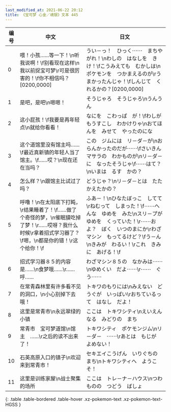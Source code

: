 ```yaml
---
last_modified_at: 2021-06-22 20:12
title: 《宝可梦 心金／魂银》文本 445
---
```

| 编号 | 中文 | 日文 |
| ---- | ---- | ---- |
| 0 | 喂！小孩……等一下！\n听我说啊！\f别看现在这样\n我以前捉宝可梦\r可是很厉害的！\f你不相信吗？[0200,0000] | うい－っ！　ひっく⋯⋯　まちやがれ！\nわしの　はなしを　きけ！\fこうみえても　むかしは\nポケモンを　つかまえるのが\rうまかったんじゃ！\fしんじて　くれるかの？[0200,0000] |
| 1 | 是吧，是吧\n嗯嗯！ | そうじゃろ　そうじゃろ\nうんうん |
| 2 | 这小屁孩！\f我要是再年轻点\n就给你看看！ | なにを　こわっぱ　が！\fわしが　もうすこし　わかけりゃ\nおてほんを　みせて　やったのにな |
| 3 | 这个道馆里没有馆主吗……\f最近真新镇的年轻人当了馆主。\f……哎？\n现在还在当吗？ | この　ジムには　リ－ダ－が\nおらんかったのだが⋯⋯\fさいきん　マサラの　わかものが\nリ－ダ－に　なったそうじゃ\f⋯⋯はて？\nいまは　るす　かの？ |
| 4 | 怎么样？\n跟馆主比试过了吗？ | どうじゃ？\nリ－ダ－とは　たたかえたかの？ |
| 5 | 呼噜！\n在太阳底下打盹，\r结果睡着了！\f……做了个奇怪的梦，\n催眠貘吃掉了梦！\r……哎呀？我什么时候\r拿着招式学习器了？\f嗯，\n都是你的错！\r这个给你！\f | ふあ－！\nひなたぼっこ　してて\rねむって　しまった！\f⋯⋯へんな　ゆめを　みた\nスリ－プが　ゆめを　くっていた！\r⋯⋯およ？　ぼく　いつのまにか\rわざマシン　もってるけど？\fう－ん\nきみが　わるい！\rこれ　きみに　あげる！\f |
| 6 | 招式学习器８５的内容是……\n食梦哦……\r……呼…… | わざマシン８５の　なかみは⋯⋯\nゆめくい　だよ⋯⋯\r⋯⋯　ぐう⋯⋯ |
| 7 | 在常青森林里有许多看不见的洞口，\n小心别掉下去哦！ | トキワのもりには\nみえない　どうぐが　いっぱい\rおちているって　はなし　だよ！ |
| 8 | 这里是常青市\n永远翠绿的小镇 | ここは　トキワシティ\nえいえんなる　みどりの　まち |
| 9 | 常青市　宝可梦道馆\n馆主　……\r之后的读不出来了！ | トキワシティ　ポケモンジム\nリ－ダ－　⋯⋯\rあとは　もじが　よめない！ |
| 10 | 石英高原入口的镇子\n欢迎来到常青市！ | セキエイこうげん　いりぐちの　まち\nトキワシティへ　ようこそ！ |
| 11 | 这里是训练家屋\n战士聚集的场所 | ここは　トレ－ナ－ハウス\nつわものの　つどう　ばしょ |
{: .table .table-bordered .table-hover .xz-pokemon-text .xz-pokemon-text-HGSS }